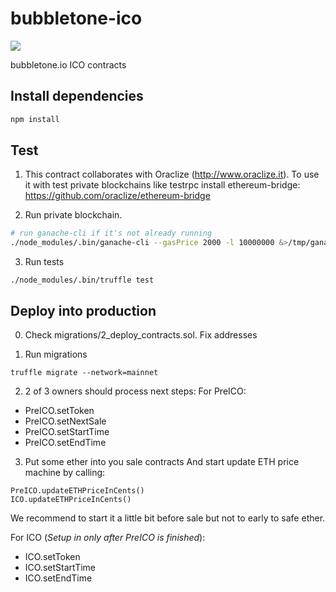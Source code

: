 # bubbletone-ico

![](https://travis-ci.org/mixbytes/bubbletone-ico.svg?branch=master)

bubbletone.io ICO contracts

## Install dependencies

```bash
npm install
```

## Test
1. This contract collaborates with Oraclize (http://www.oraclize.it).
To use it with test private blockchains like testrpc install ethereum-bridge: https://github.com/oraclize/ethereum-bridge

2. Run private blockchain.
```bash
# run ganache-cli if it's not already running
./node_modules/.bin/ganache-cli --gasPrice 2000 -l 10000000 &>/tmp/ganache.log &
```

3. Run tests
```
./node_modules/.bin/truffle test
```

## Deploy into production

0. Check migrations/2_deploy_contracts.sol. Fix addresses

1. Run migrations
```
truffle migrate --network=mainnet
```

2. 2 of 3 owners should process next steps:
For PreICO:
- PreICO.setToken
- PreICO.setNextSale
- PreICO.setStartTime
- PreICO.setEndTime

3. Put some ether into you sale contracts And start update ETH price machine by calling:
```
PreICO.updateETHPriceInCents()
ICO.updateETHPriceInCents()
```
We recommend to start it a little bit before sale but not to early to safe ether.

For ICO (*Setup in only after PreICO is finished*):
- ICO.setToken
- ICO.setStartTime
- ICO.setEndTime

